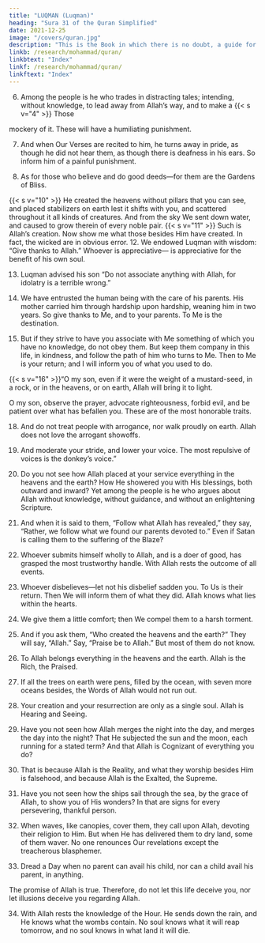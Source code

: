 ```yaml
---
title: "LUQMAN (Luqman)"
heading: "Sura 31 of the Quran Simplified"
date: 2021-12-25
image: "/covers/quran.jpg"
description: "This is the Book in which there is no doubt, a guide for the righteous."
linkb: /research/mohammad/quran/
linkbtext: "Index"
linkf: /research/mohammad/quran/
linkftext: "Index"
---
```



<!-- 1. Alif, Lam, Meem. -->
<!-- 2. These{{< s v="3" >}}  A
are the Verses of the Wise Book.
guide and a mercy for the righteous.
who observe the prayer, and pay the
obligatory charity, and are certain of the
Hereafter. -->

<!-- 5. These are upon guidance from their Lord. These are the successful. -->

6. Among the people is he who trades in distracting tales; intending, without knowledge,
to lead away from Allah’s way, and to make a 
{{< s v="4" >}}  Those

mockery of it. These will have a humiliating
punishment.

7. And when Our Verses are recited to him, he
turns away in pride, as though he did not hear
them, as though there is deafness in his ears.
So inform him of a painful punishment.

8. As for those who believe and do good
deeds—for them are the Gardens of Bliss.
<!-- 9. Dwelling therein forever.  -->
{{< s v="10" >}}  He created the heavens without pillars that you can see, and placed stabilizers on earth
lest it shifts with you, and scattered throughout it all kinds of creatures. And from the sky
We sent down water, and caused to grow therein of every noble pair.
{{< s v="11" >}}  Such is Allah’s creation. Now show me what those besides Him have created. In fact, the wicked are in obvious error.
12. We endowed Luqman with wisdom: “Give thanks to Allah.” Whoever is appreciative—
is appreciative for the benefit of his own soul.

<!-- And whoever is unappreciative—Allah is Sufficient and Praiseworthy. -->

13. Luqman advised his son “Do not associate anything with Allah, for idolatry is a terrible wrong.”

14. We have entrusted the human being with the care of his parents. His mother carried
him through hardship upon hardship, weaning him in two years. So give thanks to Me,
and to your parents. To Me is the destination.

15. But if they strive to have you associate with Me something of which you have no
knowledge, do not obey them. But keep them company in this life, in kindness, and follow
the path of him who turns to Me. Then to Me is your return; and I will inform you of what you used to do.

{{< s v="16" >}}“O my son, even if it were the weight of a mustard-seed, in a rock, or in the heavens, or
on earth, Allah will bring it to light.

O my son, observe the prayer, advocate
righteousness, forbid evil, and be patient over
what has befallen you. These are of the most
honorable traits.

18. And do not treat people with arrogance, nor walk proudly on earth. Allah does not
love the arrogant showoffs.

19. And moderate your stride, and lower your voice. The most repulsive of voices is the donkey’s voice.”

20. Do you not see how Allah placed at your service everything in the heavens and the earth? How He showered you with His blessings, both outward and inward? Yet among the people is he who argues about Allah without knowledge, without guidance, and without an enlightening Scripture.

21. And when it is said to them, “Follow what Allah has revealed,” they say, “Rather, we follow what we found our parents devoted to.” Even if Satan is calling them to the suffering of the Blaze?

22. Whoever submits himself wholly to Allah, and is a doer of good, has grasped the most trustworthy handle. With Allah rests the outcome of all events.

23. Whoever disbelieves—let not his disbelief sadden you. To Us is their return. Then We will inform them of what they did. Allah knows what lies within the hearts.

24. We give them a little comfort; then We compel them to a harsh torment.

25. And if you ask them, “Who created the heavens and the earth?” They will say, “Allah.” Say, “Praise be to Allah.” But most of them do not know.

26. To Allah belongs everything in the heavens
and the earth. Allah is the Rich, the Praised.
27. If all the trees on earth were pens, filled by
the ocean, with seven more oceans besides, the Words of Allah would not run out. 

28. Your creation and your resurrection are only as a single soul. Allah is Hearing and Seeing.

29. Have you not seen how Allah merges the night into the day, and merges the day into
the night? That He subjected the sun and the moon, each running for a stated term? And that Allah is Cognizant of everything you do?
30. That is because Allah is the Reality, and what they worship besides Him is falsehood,
and because Allah is the Exalted, the Supreme.
31. Have you not seen how the ships sail through the sea, by the grace of Allah, to show you of His wonders? In that are signs for every persevering, thankful person.

32. When waves, like canopies, cover them, they call upon Allah, devoting their religion to Him. But when He has delivered them to dry land, some of them waver. No one renounces Our revelations except the treacherous blasphemer.

33. Dread a Day when no parent can avail his child, nor can a child avail his parent, in anything. 

The promise of Allah is true. Therefore, do not let this life deceive you, nor let illusions deceive you regarding Allah.

34. With Allah rests the knowledge of the Hour. He sends down the rain, and He knows what the wombs contain. No soul knows
what it will reap tomorrow, and no soul knows in what land it will die. 

